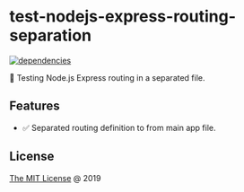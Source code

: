 # test-nodejs-express-routing-separation

[![dependencies](https://david-dm.org/piecioshka/test-nodejs-express-routing-separation.svg)](https://github.com/piecioshka/test-nodejs-express-routing-separation)

:ledger: Testing Node.js Express routing in a separated file.

## Features

* :white_check_mark: Separated routing definition to from main app file.

## License

[The MIT License](http://piecioshka.mit-license.org) @ 2019
